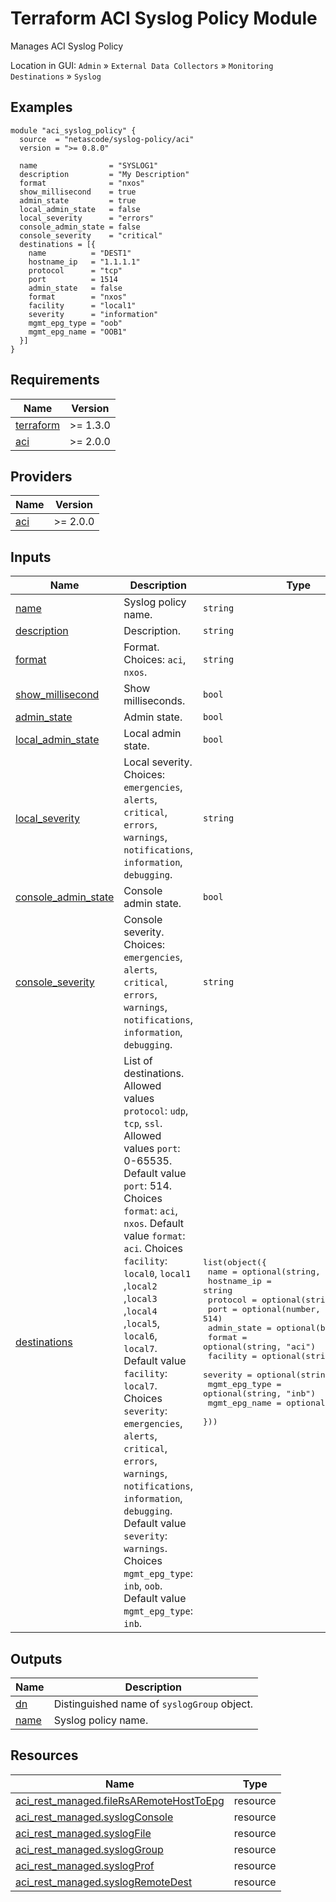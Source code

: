 <!-- BEGIN_TF_DOCS -->
# Terraform ACI Syslog Policy Module

Manages ACI Syslog Policy

Location in GUI:
`Admin` » `External Data Collectors` » `Monitoring Destinations` » `Syslog`

## Examples

```hcl
module "aci_syslog_policy" {
  source  = "netascode/syslog-policy/aci"
  version = ">= 0.8.0"

  name                = "SYSLOG1"
  description         = "My Description"
  format              = "nxos"
  show_millisecond    = true
  admin_state         = true
  local_admin_state   = false
  local_severity      = "errors"
  console_admin_state = false
  console_severity    = "critical"
  destinations = [{
    name          = "DEST1"
    hostname_ip   = "1.1.1.1"
    protocol      = "tcp"
    port          = 1514
    admin_state   = false
    format        = "nxos"
    facility      = "local1"
    severity      = "information"
    mgmt_epg_type = "oob"
    mgmt_epg_name = "OOB1"
  }]
}
```

## Requirements

| Name | Version |
|------|---------|
| <a name="requirement_terraform"></a> [terraform](#requirement\_terraform) | >= 1.3.0 |
| <a name="requirement_aci"></a> [aci](#requirement\_aci) | >= 2.0.0 |

## Providers

| Name | Version |
|------|---------|
| <a name="provider_aci"></a> [aci](#provider\_aci) | >= 2.0.0 |

## Inputs

| Name | Description | Type | Default | Required |
|------|-------------|------|---------|:--------:|
| <a name="input_name"></a> [name](#input\_name) | Syslog policy name. | `string` | n/a | yes |
| <a name="input_description"></a> [description](#input\_description) | Description. | `string` | `""` | no |
| <a name="input_format"></a> [format](#input\_format) | Format. Choices: `aci`, `nxos`. | `string` | `"aci"` | no |
| <a name="input_show_millisecond"></a> [show\_millisecond](#input\_show\_millisecond) | Show milliseconds. | `bool` | `false` | no |
| <a name="input_admin_state"></a> [admin\_state](#input\_admin\_state) | Admin state. | `bool` | `true` | no |
| <a name="input_local_admin_state"></a> [local\_admin\_state](#input\_local\_admin\_state) | Local admin state. | `bool` | `true` | no |
| <a name="input_local_severity"></a> [local\_severity](#input\_local\_severity) | Local severity. Choices: `emergencies`, `alerts`, `critical`, `errors`, `warnings`, `notifications`, `information`, `debugging`. | `string` | `"information"` | no |
| <a name="input_console_admin_state"></a> [console\_admin\_state](#input\_console\_admin\_state) | Console admin state. | `bool` | `true` | no |
| <a name="input_console_severity"></a> [console\_severity](#input\_console\_severity) | Console severity. Choices: `emergencies`, `alerts`, `critical`, `errors`, `warnings`, `notifications`, `information`, `debugging`. | `string` | `"alerts"` | no |
| <a name="input_destinations"></a> [destinations](#input\_destinations) | List of destinations. Allowed values `protocol`: `udp`, `tcp`, `ssl`. Allowed values `port`: 0-65535. Default value `port`: 514. Choices `format`: `aci`, `nxos`. Default value `format`: `aci`. Choices `facility`: `local0`, `local1` ,`local2` ,`local3` ,`local4` ,`local5`, `local6`, `local7`. Default value `facility`: `local7`. Choices `severity`: `emergencies`, `alerts`, `critical`, `errors`, `warnings`, `notifications`, `information`, `debugging`. Default value `severity`: `warnings`. Choices `mgmt_epg_type`: `inb`, `oob`. Default value `mgmt_epg_type`: `inb`. | <pre>list(object({<br>    name          = optional(string, "")<br>    hostname_ip   = string<br>    protocol      = optional(string)<br>    port          = optional(number, 514)<br>    admin_state   = optional(bool, true)<br>    format        = optional(string, "aci")<br>    facility      = optional(string, "local7")<br>    severity      = optional(string, "warnings")<br>    mgmt_epg_type = optional(string, "inb")<br>    mgmt_epg_name = optional(string)<br>  }))</pre> | `[]` | no |

## Outputs

| Name | Description |
|------|-------------|
| <a name="output_dn"></a> [dn](#output\_dn) | Distinguished name of `syslogGroup` object. |
| <a name="output_name"></a> [name](#output\_name) | Syslog policy name. |

## Resources

| Name | Type |
|------|------|
| [aci_rest_managed.fileRsARemoteHostToEpg](https://registry.terraform.io/providers/CiscoDevNet/aci/latest/docs/resources/rest_managed) | resource |
| [aci_rest_managed.syslogConsole](https://registry.terraform.io/providers/CiscoDevNet/aci/latest/docs/resources/rest_managed) | resource |
| [aci_rest_managed.syslogFile](https://registry.terraform.io/providers/CiscoDevNet/aci/latest/docs/resources/rest_managed) | resource |
| [aci_rest_managed.syslogGroup](https://registry.terraform.io/providers/CiscoDevNet/aci/latest/docs/resources/rest_managed) | resource |
| [aci_rest_managed.syslogProf](https://registry.terraform.io/providers/CiscoDevNet/aci/latest/docs/resources/rest_managed) | resource |
| [aci_rest_managed.syslogRemoteDest](https://registry.terraform.io/providers/CiscoDevNet/aci/latest/docs/resources/rest_managed) | resource |
<!-- END_TF_DOCS -->